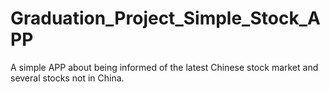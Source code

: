 # Graduation_Project_Simple_Stock_APP

A simple APP about being informed of the latest Chinese stock market and several stocks not in China.
